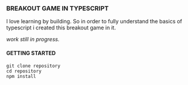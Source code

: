 ### BREAKOUT GAME IN TYPESCRIPT

I love learning by building. So in order to fully understand the basics of typescript i created this breakout game in it.

*work still in progress.*

#### GETTING STARTED

```
git clone repository
cd repository
npm install
```